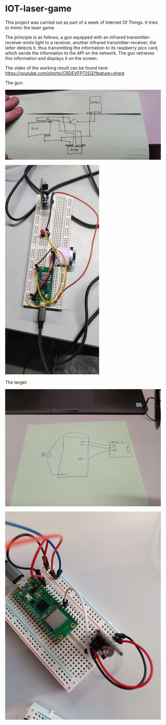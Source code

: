 # IOT-laser-game

This project was carried out as part of a week of Internet Of Things. It tries to mimic the laser game.

The principle is as follows, a gun equipped with an infrared transmitter-receiver emits light to a receiver, another infrared transmitter-receiver, the latter detects it, thus transmitting the information to its raspberry pico card, which sends the information to the API on the network. The gun retrieves this information and displays it on the screen.

The video of the working result can be found here: https://youtube.com/shorts/CRDEVFP72EQ?feature=share

The gun:

![The schema of the gun](https://github.com/Charles-Chrismann/IOT-laser-game/blob/dev/assets/gun%20schema.jpg)

![The gun](https://github.com/Charles-Chrismann/IOT-laser-game/blob/dev/assets/circuit.jpg)

The target:

![The schema of the target](https://github.com/Charles-Chrismann/IOT-laser-game/blob/dev/assets/recepteur-schema.jpg)

![The target](https://github.com/Charles-Chrismann/IOT-laser-game/blob/dev/assets/recepteur.jpg)
